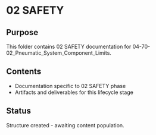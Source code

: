 # 02 SAFETY

## Purpose
This folder contains 02 SAFETY documentation for 04-70-02_Pneumatic_System_Component_Limits.

## Contents
- Documentation specific to 02 SAFETY phase
- Artifacts and deliverables for this lifecycle stage

## Status
Structure created - awaiting content population.
